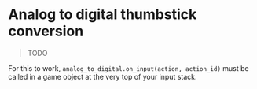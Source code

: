 # Analog to digital thumbstick conversion

> TODO

For this to work, `analog_to_digital.on_input(action, action_id)` must be called
in a game object at the very top of your input stack.